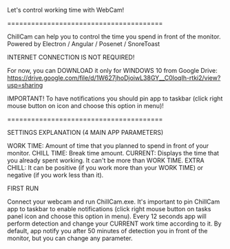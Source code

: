 Let's control working time with WebCam!

=======================================

ChillCam can help you to control the time you spend in front of the monitor.
  Powered by Electron / Angular / Posenet / SnoreToast

INTERNET CONNECTION IS NOT REQUIRED!

For now, you can DOWNLOAD it only for WINDOWS 10 from Google Drive:
  https://drive.google.com/file/d/1W627jhoDjoiwL38GY__C0loqIh-rtki2/view?usp=sharing

IMPORTANT!
  To have notifications you should pin app to taskbar (click right mouse button on icon and choose this option in menu)!

=======================================

SETTINGS EXPLANATION (4 MAIN APP PARAMETERS)

WORK TIME:
Amount of time that you planned to spend in front of your monitor.
CHILL TIME:
Break time amount.
CURRENT:
Displays the time that you already spent working. It can't be more than WORK TIME.
EXTRA CHILL:
It can be positive (if you work more than your WORK TIME) or negative (if you work less than it).


FIRST RUN

Connect your webcam and run ChillCam.exe. It's important to pin ChillCam app to taskbar to enable notifications (click right mouse button on tasks panel icon and choose this option in menu). Every 12 seconds app will perform detection and change your CURRENT work time according to it. By default, app notify you after 50 minutes of detection you in front of the monitor, but you can change any parameter.
